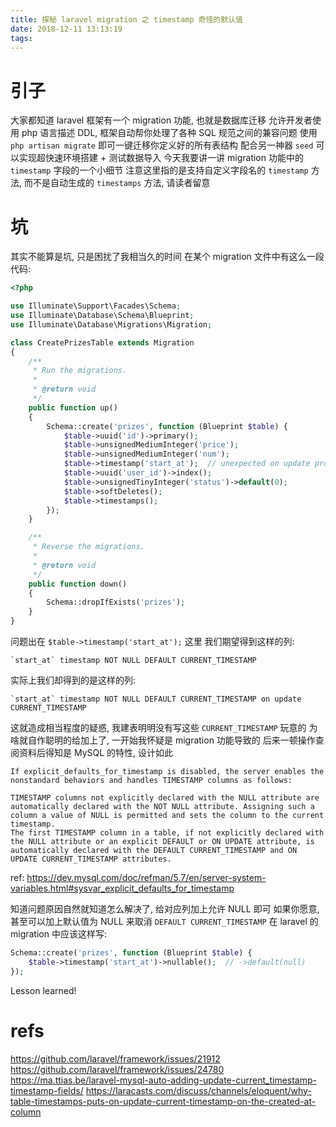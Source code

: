 ```yaml
---
title: 探秘 laravel migration 之 timestamp 奇怪的默认值
date: 2018-12-11 13:13:19
tags:
---
```


# 引子

大家都知道 laravel 框架有一个 migration 功能, 也就是数据库迁移
允许开发者使用 php 语言描述 DDL, 框架自动帮你处理了各种 SQL 规范之间的兼容问题
使用 `php artisan migrate` 即可一键迁移你定义好的所有表结构
配合另一神器 `seed` 可以实现超快速环境搭建 + 测试数据导入
今天我要讲一讲 migration 功能中的 `timestamp` 字段的一个小细节
注意这里指的是支持自定义字段名的 `timestamp` 方法, 而不是自动生成的 `timestamps` 方法, 请读者留意

# 坑

其实不能算是坑, 只是困扰了我相当久的时间
在某个 migration 文件中有这么一段代码:
```php
<?php

use Illuminate\Support\Facades\Schema;
use Illuminate\Database\Schema\Blueprint;
use Illuminate\Database\Migrations\Migration;

class CreatePrizesTable extends Migration
{
    /**
     * Run the migrations.
     *
     * @return void
     */
    public function up()
    {
        Schema::create('prizes', function (Blueprint $table) {
            $table->uuid('id')->primary();
            $table->unsignedMediumInteger('price');
            $table->unsignedMediumInteger('num');
            $table->timestamp('start_at');  // unexpected on update property
            $table->uuid('user_id')->index();
            $table->unsignedTinyInteger('status')->default(0);
            $table->softDeletes();
            $table->timestamps();
        });
    }

    /**
     * Reverse the migrations.
     *
     * @return void
     */
    public function down()
    {
        Schema::dropIfExists('prizes');
    }
}

```
问题出在 `$table->timestamp('start_at');` 这里
我们期望得到这样的列:
```
`start_at` timestamp NOT NULL DEFAULT CURRENT_TIMESTAMP
```
实际上我们却得到的是这样的列:
```
`start_at` timestamp NOT NULL DEFAULT CURRENT_TIMESTAMP on update CURRENT_TIMESTAMP
```
这就造成相当程度的疑惑, 我建表明明没有写这些 `CURRENT_TIMESTAMP` 玩意的
为啥就自作聪明的给加上了, 一开始我怀疑是 migration 功能导致的
后来一顿操作查阅资料后得知是 MySQL 的特性, 设计如此

	If explicit_defaults_for_timestamp is disabled, the server enables the nonstandard behaviors and handles TIMESTAMP columns as follows:

	TIMESTAMP columns not explicitly declared with the NULL attribute are automatically declared with the NOT NULL attribute. Assigning such a column a value of NULL is permitted and sets the column to the current timestamp.
	The first TIMESTAMP column in a table, if not explicitly declared with the NULL attribute or an explicit DEFAULT or ON UPDATE attribute, is automatically declared with the DEFAULT CURRENT_TIMESTAMP and ON UPDATE CURRENT_TIMESTAMP attributes.

ref: https://dev.mysql.com/doc/refman/5.7/en/server-system-variables.html#sysvar_explicit_defaults_for_timestamp

知道问题原因自然就知道怎么解决了, 给对应列加上允许 NULL 即可
如果你愿意, 甚至可以加上默认值为 NULL 来取消 `DEFAULT CURRENT_TIMESTAMP`
在 laravel 的 migration 中应该这样写:
```php
Schema::create('prizes', function (Blueprint $table) {
    $table->timestamp('start_at')->nullable();  // ->default(null)
});
```

Lesson learned!

# refs

https://github.com/laravel/framework/issues/21912
https://github.com/laravel/framework/issues/24780
https://ma.ttias.be/laravel-mysql-auto-adding-update-current_timestamp-timestamp-fields/
https://laracasts.com/discuss/channels/eloquent/why-table-timestamps-puts-on-update-current-timestamp-on-the-created-at-column
